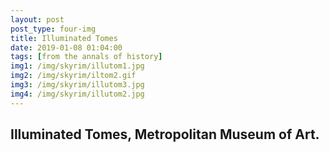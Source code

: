```yaml
---
layout: post
post_type: four-img
title: Illuminated Tomes
date: 2019-01-08 01:04:00
tags: [from the annals of history]
img1: /img/skyrim/illutom1.jpg
img2: /img/skyrim/iltom2.gif
img3: /img/skyrim/illutom3.jpg
img4: /img/skyrim/illutom2.jpg
---
```

## Illuminated Tomes, Metropolitan Museum of Art.
